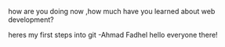 
how are you doing now ,how much have you learned about web development?


heres my first steps into git -Ahmad Fadhel
hello everyone there!